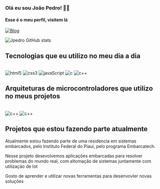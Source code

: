 ### Olá eu sou João Pedro! 🖐🏼
#### Esse é o meu perfil, visitem lá
[![Blog](https://img.shields.io/badge/LinkedIn-0077B5?style=for-the-badge&logo=linkedin&logoColor=white)](https://www.linkedin.com/in/joao-pedro-mendes-de-oliveira/)

![Jpedro GitHub stats](https://github-readme-stats.vercel.app/api?username=Jpedro23&show_icons=true&theme=dracula)

## Tecnologias que eu utilizo no meu dia a dia

<div style="display: inline_block"><br/>
    <img aling="center" alt="html5" src="https://img.shields.io/badge/HTML5-E34F26?style=for-the-badge&logo=html5&logoColor=white"/>
    <img aling="center" alt="css3" src="https://img.shields.io/badge/CSS3-1572B6?style=for-the-badge&logo=css3&logoColor=white"/>
    <img aling="center" alt="javaScript" src="https://img.shields.io/badge/JavaScript-F7DF1E?style=for-the-badge&logo=javascript&logoColor=black"/>    
    <img aling="center" alt="c" src="https://img.shields.io/badge/C-00599C?style=for-the-badge&logo=c&logoColor=white"/>
    <img aling="center" alt="c++" src="https://img.shields.io/badge/C%2B%2B-00599C?style=for-the-badge&logo=c%2B%2B&logoColor=white"/>
</div>

## Arquiteturas de microcontroladores que utilizo no meus projetos

<div style="display: inline_block"><br/> 

<img aling="center" alt="c++" src="https://img.shields.io/badge/Raspberry%20Pi-A22846?style=for-the-badge&logo=Raspberry%20Pi&logoColor=white"/>
<img aling="center" alt="c++" src="https://img.shields.io/badge/espressif-E7352C?style=for-the-badge&logo=espressif&logoColor=white"/>

</div>

## Projetos que estou fazendo parte atualmente

Atualmente estou fazendo parte de uma residencia em sistemas embarcados, pelo Instituto Federal do Píaui, pelo programa Embarcatech.

Nesse projeto desevolvemos aplicações embarcadas para resolver problemas do mundo real, com altomação de sistemas juntamente com utilização de Iot

Gosto de aprender e utilizar novas ferramentas para desenvovler novas soluções
